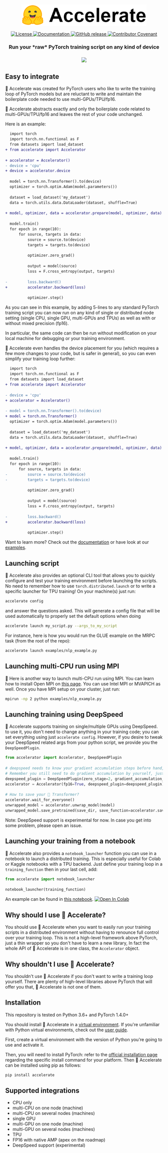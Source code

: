 <!---
Copyright 2021 The HuggingFace Team. All rights reserved.

Licensed under the Apache License, Version 2.0 (the "License");
you may not use this file except in compliance with the License.
You may obtain a copy of the License at

    http://www.apache.org/licenses/LICENSE-2.0

Unless required by applicable law or agreed to in writing, software
distributed under the License is distributed on an "AS IS" BASIS,
WITHOUT WARRANTIES OR CONDITIONS OF ANY KIND, either express or implied.
See the License for the specific language governing permissions and
limitations under the License.
-->

<p align="center">
    <br>
    <img src="docs/source/imgs/accelerate_logo.png" width="400"/>
    <br>
<p>

<p align="center">
    <!-- Uncomment when CircleCI is setup
    <a href="https://circleci.com/gh/huggingface/accelerate">
        <img alt="Build" src="https://img.shields.io/circleci/build/github/huggingface/transformers/master">
    </a>
    -->
    <a href="https://github.com/huggingface/accelerate/blob/master/LICENSE">
        <img alt="License" src="https://img.shields.io/github/license/huggingface/accelerate.svg?color=blue">
    </a>
    <a href="https://huggingface.co/docs/accelerate/index.html">
        <img alt="Documentation" src="https://img.shields.io/website/http/huggingface.co/docs/accelerate/index.html.svg?down_color=red&down_message=offline&up_message=online">
    </a>
    <a href="https://github.com/huggingface/accelerate/releases">
        <img alt="GitHub release" src="https://img.shields.io/github/release/huggingface/accelerate.svg">
    </a>
    <a href="https://github.com/huggingface/accelerate/blob/master/CODE_OF_CONDUCT.md">
        <img alt="Contributor Covenant" src="https://img.shields.io/badge/Contributor%20Covenant-v2.0%20adopted-ff69b4.svg">
    </a>
</p>

<h3 align="center">
<p>Run your *raw* PyTorch training script on any kind of device
</h3>

<h3 align="center">
    <a href="https://hf.co/course"><img src="https://raw.githubusercontent.com/huggingface/transformers/master/docs/source/imgs/course_banner.png"></a>
</h3>

## Easy to integrate

🤗 Accelerate was created for PyTorch users who like to write the training loop of PyTorch models but are reluctant to write and maintain the boilerplate code needed to use multi-GPUs/TPU/fp16.

🤗 Accelerate abstracts exactly and only the boilerplate code related to multi-GPUs/TPU/fp16 and leaves the rest of your code unchanged.

Here is an example:

```diff
  import torch
  import torch.nn.functional as F
  from datasets import load_dataset
+ from accelerate import Accelerator

+ accelerator = Accelerator()
- device = 'cpu'
+ device = accelerator.device

  model = torch.nn.Transformer().to(device)
  optimizer = torch.optim.Adam(model.parameters())

  dataset = load_dataset('my_dataset')
  data = torch.utils.data.DataLoader(dataset, shuffle=True)

+ model, optimizer, data = accelerator.prepare(model, optimizer, data)

  model.train()
  for epoch in range(10):
      for source, targets in data:
          source = source.to(device)
          targets = targets.to(device)

          optimizer.zero_grad()

          output = model(source)
          loss = F.cross_entropy(output, targets)

-         loss.backward()
+         accelerator.backward(loss)

          optimizer.step()
```

As you can see in this example, by adding 5-lines to any standard PyTorch training script you can now run on any kind of single or distributed node setting (single CPU, single GPU, multi-GPUs and TPUs) as well as with or without mixed precision (fp16).

In particular, the same code can then be run without modification on your local machine for debugging or your training environment.

🤗 Accelerate even handles the device placement for you (which requires a few more changes to your code, but is safer in general), so you can even simplify your training loop further:

```diff
  import torch
  import torch.nn.functional as F
  from datasets import load_dataset
+ from accelerate import Accelerator

- device = 'cpu'
+ accelerator = Accelerator()

- model = torch.nn.Transformer().to(device)
+ model = torch.nn.Transformer()
  optimizer = torch.optim.Adam(model.parameters())

  dataset = load_dataset('my_dataset')
  data = torch.utils.data.DataLoader(dataset, shuffle=True)

+ model, optimizer, data = accelerator.prepare(model, optimizer, data)

  model.train()
  for epoch in range(10):
      for source, targets in data:
-         source = source.to(device)
-         targets = targets.to(device)

          optimizer.zero_grad()

          output = model(source)
          loss = F.cross_entropy(output, targets)

-         loss.backward()
+         accelerator.backward(loss)

          optimizer.step()
```

Want to learn more? Check out the [documentation](https://huggingface.co/docs/accelerate) or have look at our [examples](https://github.com/huggingface/accelerate/tree/main/examples).

## Launching script

🤗 Accelerate also provides an optional CLI tool that allows you to quickly configure and test your training environment before launching the scripts. No need to remember how to use `torch.distributed.launch` or to write a specific launcher for TPU training!
On your machine(s) just run:

```bash
accelerate config
```

and answer the questions asked. This will generate a config file that will be used automatically to properly set the default options when doing

```bash
accelerate launch my_script.py --args_to_my_script
``` 

For instance, here is how you would run the GLUE example on the MRPC task (from the root of the repo):

```bash
accelerate launch examples/nlp_example.py
```

## Launching multi-CPU run using MPI

🤗 Here is another way to launch multi-CPU run using MPI. You can learn how to install Open MPI on [this page](https://www.open-mpi.org/faq/?category=building#easy-build). You can use Intel MPI or MVAPICH as well.
Once you have MPI setup on your cluster, just run:

```bash
mpirun -np 2 python examples/nlp_example.py
```

## Launching training using DeepSpeed

🤗 Accelerate supports training on single/multiple GPUs using DeepSpeed. to use it, you don't need to change anything in your training code; you can set everything using just `accelerate config`. However, if you desire to tweak your DeepSpeed related args from your python script, we provide you the `DeepSpeedPlugin`.

```python
from accelerator import Accelerator, DeepSpeedPlugin

# deepspeed needs to know your gradient accumulation steps before hand, so don't forget to pass it
# Remember you still need to do gradient accumulation by yourself, just like you would have done without deepspeed
deepspeed_plugin = DeepSpeedPlugin(zero_stage=2, gradient_accumulation_steps=2)
accelerator = Accelerator(fp16=True, deepspeed_plugin=deepspeed_plugin)

# How to save your 🤗 Transformer?
accelerator.wait_for_everyone()
unwrapped_model = accelerator.unwrap_model(model)
unwrapped_model.save_pretrained(save_dir, save_function=accelerator.save, state_dict=accelerator.get_state_dict(model))
```

Note: DeepSpeed support is experimental for now. In case you get into some problem, please open an issue.

## Launching your training from a notebook

🤗 Accelerate also provides a `notebook_launcher` function you can use in a notebook to launch a distributed training. This is especially useful for Colab or Kaggle notebooks with a TPU backend. Just define your training loop in a `training_function` then in your last cell, add:

```python
from accelerate import notebook_launcher

notebook_launcher(training_function)
```

An example can be found in [this notebook](https://github.com/huggingface/notebooks/blob/master/examples/accelerate/simple_nlp_example.ipynb). [![Open In Colab](https://colab.research.google.com/assets/colab-badge.svg)](https://colab.research.google.com/github/huggingface/notebooks/blob/master/examples/accelerate/simple_nlp_example.ipynb)

## Why should I use 🤗 Accelerate?

You should use 🤗 Accelerate when you want to easily run your training scripts in a distributed environment without having to renounce full control over your training loop. This is not a high-level framework above PyTorch, just a thin wrapper so you don't have to learn a new library, In fact the whole API of 🤗 Accelerate is in one class, the `Accelerator` object.

## Why shouldn't I use 🤗 Accelerate?

You shouldn't use 🤗 Accelerate if you don't want to write a training loop yourself. There are plenty of high-level libraries above PyTorch that will offer you that, 🤗 Accelerate is not one of them.

## Installation

This repository is tested on Python 3.6+ and PyTorch 1.4.0+

You should install 🤗 Accelerate in a [virtual environment](https://docs.python.org/3/library/venv.html). If you're unfamiliar with Python virtual environments, check out the [user guide](https://packaging.python.org/guides/installing-using-pip-and-virtual-environments/).

First, create a virtual environment with the version of Python you're going to use and activate it.

Then, you will need to install PyTorch: refer to the [official installation page](https://pytorch.org/get-started/locally/#start-locally) regarding the specific install command for your platform. Then 🤗 Accelerate can be installed using pip as follows:

```bash
pip install accelerate
```

## Supported integrations

- CPU only
- multi-CPU on one node (machine)
- multi-CPU on several nodes (machines)
- single GPU
- multi-GPU on one node (machine)
- multi-GPU on several nodes (machines)
- TPU
- FP16 with native AMP (apex on the roadmap)
- DeepSpeed support (experimental)
